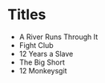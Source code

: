 # Titles

- A River Runs Through It
- Fight Club
- 12 Years a Slave
- The Big Short
- 12 Monkeysgit
